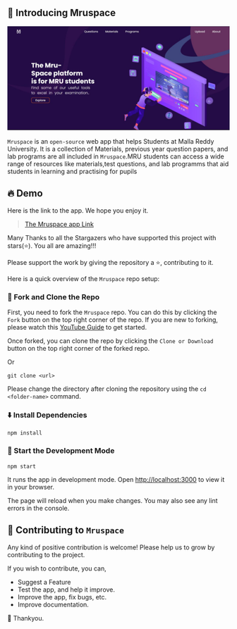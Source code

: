 ## 👋 Introducing Mruspace

<p align="center">
  <img src="src/components/img/mruspace_hp.jpeg" alt="name"/>
</p>

`Mruspace` is an `open-source` web app that helps Students at Malla Reddy University. It is a collection of Materials, previous year question papers, and lab programs are all included in `Mruspace`.MRU students can access a wide range of resources like materials,test questions, and lab programms that aid students in learning and practising for pupils


## 🔥 Demo

Here is the link to the app. We hope you enjoy it.

> [The Mruspace app Link](https://mruspace.in)

Many Thanks to all the Stargazers who have supported this project with stars(⭐). You all are amazing!!!

Please support the work by giving the repository a ⭐, contributing to it.

Here is a quick overview of the `Mruspace` repo setup:


### 🍴 Fork and Clone the Repo

First, you need to fork the `Mruspace` repo. You can do this by clicking the `Fork` button on the top right corner of the repo. If you are new to forking, please watch this [YouTube Guide](https://www.youtube.com/watch?v=h8suY-Osn8Q) to get started.

Once forked, you can clone the repo by clicking the `Clone or Download` button on the top right corner of the forked repo.

Or
```
git clone <url>
```

Please change the directory after cloning the repository using the `cd <folder-name>` command.

### ⬇️ Install Dependencies

```
npm install
```

### 🦄 Start the Development Mode

```
npm start
```
It runs the app in development mode. Open [http://localhost:3000](http://localhost:3000) to view it in your browser.

The page will reload when you make changes. You may also see any lint errors in the console.


## 🤝 Contributing to `Mruspace`

Any kind of positive contribution is welcome! Please help us to grow by contributing to the project.

If you wish to contribute, you can,

- Suggest a Feature
- Test the app, and help it improve.
- Improve the app, fix bugs, etc.
- Improve documentation.

🙏 Thankyou. 
